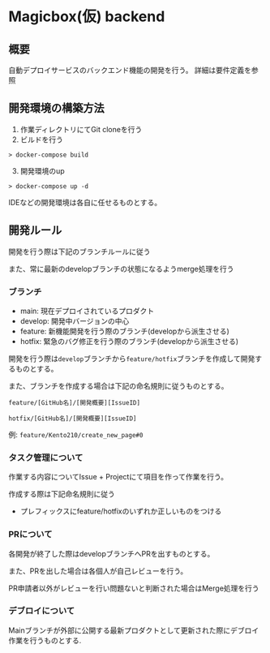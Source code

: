 # Magicbox(仮) backend

## 概要
自動デプロイサービスのバックエンド機能の開発を行う。
詳細は要件定義を参照

## 開発環境の構築方法
1. 作業ディレクトリにてGit cloneを行う
2. ビルドを行う
```
> docker-compose build
```
3. 開発環境のup
```
> docker-compose up -d
```
IDEなどの開発環境は各自に任せるものとする。

## 開発ルール
開発を行う際は下記のブランチルールに従う

また、常に最新のdevelopブランチの状態になるようmerge処理を行う
### ブランチ
- main: 現在デプロイされているプロダクト
- develop: 開発中バージョンの中心
- feature: 新機能開発を行う際のブランチ(developから派生させる)
- hotfix: 緊急のバグ修正を行う際のブランチ(developから派生させる)

開発を行う際は`develop`ブランチから`feature/hotfix`ブランチを作成して開発するものとする。

また、ブランチを作成する場合は下記の命名規則に従うものとする。

`feature/[GitHub名]/[開発概要][IssueID]`

`hotfix/[GitHub名]/[開発概要][IssueID]`

例: `feature/Kento210/create_new_page#0`

### タスク管理について
作業する内容についてIssue + Projectにて項目を作って作業を行う。

作成する際は下記命名規則に従う
- プレフィックスにfeature/hotfixのいずれか正しいものをつける

### PRについて
各開発が終了した際はdevelopブランチへPRを出すものとする。

また、PRを出した場合は各個人が自己レビューを行う。

PR申請者以外がレビューを行い問題ないと判断された場合はMerge処理を行う

### デブロイについて
Mainブランチが外部に公開する最新プロダクトとして更新された際にデブロイ作業を行うものとする.
